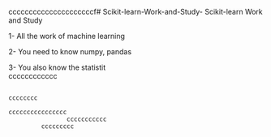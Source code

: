 cccccccccccccccccccccf# Scikit-learn-Work-and-Study-
Scikit-learn Work and Study 

1- All the work of machine learning

2- You need to know numpy, pandas
        
3- You also know the statistit                         
                                            cccccccccccc
              
                                                                              cccccccc                 
                                                           cccccccccccccccc
                    ccccccccccc
             ccccccccc
